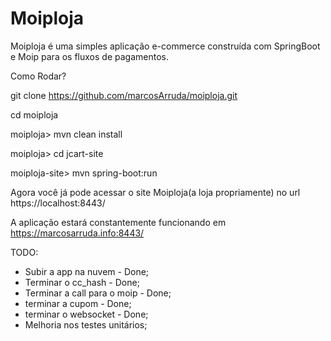 # Moiploja
Moiploja é uma simples aplicação e-commerce construída com SpringBoot e Moip para os fluxos de pagamentos.

Como Rodar?

git clone https://github.com/marcosArruda/moiploja.git

cd moiploja

moiploja> mvn clean install

moiploja> cd jcart-site

moiploja-site> mvn spring-boot:run

Agora você já pode acessar o site Moiploja(a loja propriamente) no url https://localhost:8443/

A aplicação estará constantemente funcionando em https://marcosarruda.info:8443/

TODO:
- Subir a app na nuvem - Done;
- Terminar o cc_hash - Done;
- Terminar a call para o moip - Done;
- terminar a cupom - Done;
- terminar o websocket - Done;
- Melhoria nos testes unitários;


